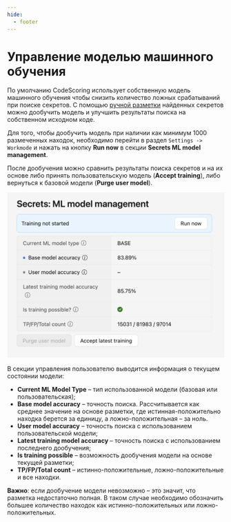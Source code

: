 ```yaml
---
hide:
  - footer
---
```

# Управление моделью машинного обучения

По умолчанию CodeScoring использует собственную модель машинного обучения чтобы снизить количество ложных срабатываний при поиске секретов. С помощью [ручной разметки](/secrets/secrets-findings/#_3) найденных секретов можно дообучить модель и улучшить результаты поиска на собственном исходном коде.

Для того, чтобы дообучить модель при наличии как минимум 1000 размеченных находок, необходимо перейти в раздел `Settings -> Workmode` и нажать на кнопку **Run now** в секции **Secrets ML model management**.

После дообучения можно сравнить результаты поиска секретов и на их основе либо принять пользовательскую модель (**Accept training**), либо вернуться к базовой модели (**Purge user model**).

![Machine learning model](/assets/img/secrets/ml-model.png)

В секции управления пользователю выводится информация о текущем состоянии модели:

- **Current ML Model Type** – тип использованной модели (базовая или пользовательская);
- **Base model accuracy** – точность поиска. Рассчитывается как среднее значение на основе разметки, где истинная-положительно находка берется за единицу, а ложно-положительная – за ноль.
- **User model accuracy** – точность поиска с использованием пользовательской модели;
- **Latest training model accuracy** – точность поиска с использованием последнего дообучения;
- **Is training possible** – возможность дообучения модели на основе текущей разметки;
- **TP/FP/Total count** – истинно-положительные, ложно-положительные и все находки.

**Важно**: если дообучение модели невозможно – это значит, что разметка недостаточно полная. В таком случае необходимо обозначить большее количество находок как истинно-положительных или ложно-положительных.
